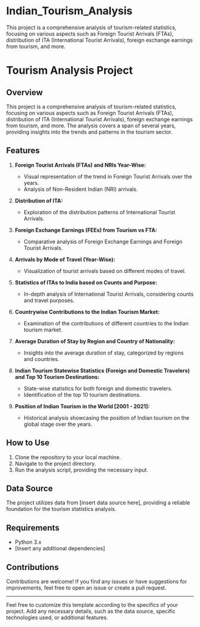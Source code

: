 # Indian_Tourism_Analysis
This project is a comprehensive analysis of tourism-related statistics, focusing on various aspects such as Foreign Tourist Arrivals (FTAs), distribution of ITA (International Tourist Arrivals), foreign exchange earnings from tourism, and more.



# Tourism Analysis Project

## Overview

This project is a comprehensive analysis of tourism-related statistics, focusing on various aspects such as Foreign Tourist Arrivals (FTAs), distribution of ITA (International Tourist Arrivals), foreign exchange earnings from tourism, and more. The analysis covers a span of several years, providing insights into the trends and patterns in the tourism sector.

## Features

1. **Foreign Tourist Arrivals (FTAs) and NRIs Year-Wise:**
   - Visual representation of the trend in Foreign Tourist Arrivals over the years.
   - Analysis of Non-Resident Indian (NRI) arrivals.

2. **Distribution of ITA:**
   - Exploration of the distribution patterns of International Tourist Arrivals.

3. **Foreign Exchange Earnings (FEEs) from Tourism vs FTA:**
   - Comparative analysis of Foreign Exchange Earnings and Foreign Tourist Arrivals.

4. **Arrivals by Mode of Travel (Year-Wise):**
   - Visualization of tourist arrivals based on different modes of travel.

5. **Statistics of ITAs to India based on Counts and Purpose:**
   - In-depth analysis of International Tourist Arrivals, considering counts and travel purposes.

6. **Countrywise Contributions to the Indian Tourism Market:**
   - Examination of the contributions of different countries to the Indian tourism market.

7. **Average Duration of Stay by Region and Country of Nationality:**
   - Insights into the average duration of stay, categorized by regions and countries.

8. **Indian Tourism Statewise Statistics (Foreign and Domestic Travelers) and Top 10 Tourism Destinations:**
   - State-wise statistics for both foreign and domestic travelers.
   - Identification of the top 10 tourism destinations.

9. **Position of Indian Tourism in the World [2001 - 2021]:**
   - Historical analysis showcasing the position of Indian tourism on the global stage over the years.

## How to Use

1. Clone the repository to your local machine.
2. Navigate to the project directory.
3. Run the analysis script, providing the necessary input.

## Data Source

The project utilizes data from [insert data source here], providing a reliable foundation for the tourism statistics analysis.

## Requirements

- Python 3.x
- [Insert any additional dependencies]

## Contributions

Contributions are welcome! If you find any issues or have suggestions for improvements, feel free to open an issue or create a pull request.

---

Feel free to customize this template according to the specifics of your project. Add any necessary details, such as the data source, specific technologies used, or additional features.
